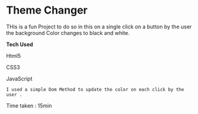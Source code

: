 # Theme Changer

THis is a fun Project to do so in this on a single click on a button by the user the background Color changes to black and white.

**Tech Used**

Html5

CSS3

JavaScript

`
I used a simple Dom Method to update the color on each click by the user . `

Time taken : 15min